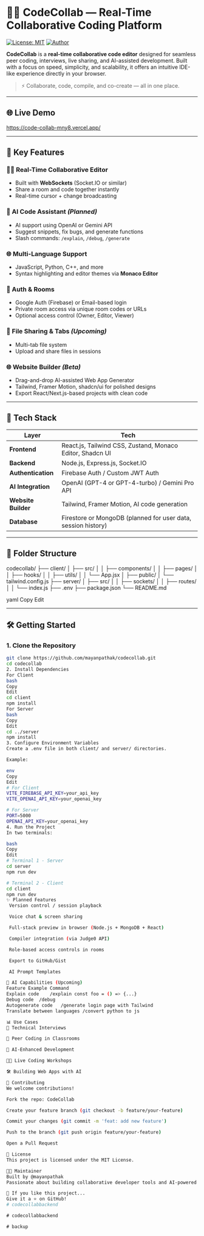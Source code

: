 # 👨‍💻 CodeCollab — Real-Time Collaborative Coding Platform

[![License: MIT](https://img.shields.io/badge/License-MIT-blue.svg)](./LICENSE)
[![Author](https://img.shields.io/badge/Author-mayanpathak-blue)](https://github.com/mayanpathak)

**CodeCollab** is a **real-time collaborative code editor** designed for seamless peer coding, interviews, live sharing, and AI-assisted development. Built with a focus on speed, simplicity, and scalability, it offers an intuitive IDE-like experience directly in your browser.

> ⚡️ Collaborate, code, compile, and co-create — all in one place.

---

## 🌐 Live Demo

https://code-collab-mny8.vercel.app/

---

## 🚀 Key Features

### 🧑‍💻 Real-Time Collaborative Editor
- Built with **WebSockets** (Socket.IO or similar)
- Share a room and code together instantly
- Real-time cursor + change broadcasting

### 🧠 AI Code Assistant *(Planned)*
- AI support using OpenAI or Gemini API
- Suggest snippets, fix bugs, and generate functions
- Slash commands: `/explain`, `/debug`, `/generate`

### 🌐 Multi-Language Support
- JavaScript, Python, C++, and more
- Syntax highlighting and editor themes via **Monaco Editor**

### 🔐 Auth & Rooms
- Google Auth (Firebase) or Email-based login
- Private room access via unique room codes or URLs
- Optional access control (Owner, Editor, Viewer)

### 📄 File Sharing & Tabs *(Upcoming)*
- Multi-tab file system
- Upload and share files in sessions

### 🌐 Website Builder *(Beta)*
- Drag-and-drop AI-assisted Web App Generator
- Tailwind, Framer Motion, shadcn/ui for polished designs
- Export React/Next.js-based projects with clean code

---

## 🧱 Tech Stack

| Layer | Tech |
|-------|------|
| **Frontend** | React.js, Tailwind CSS, Zustand, Monaco Editor, Shadcn UI |
| **Backend** | Node.js, Express.js, Socket.IO |
| **Authentication** | Firebase Auth / Custom JWT Auth |
| **AI Integration** | OpenAI (GPT-4 or GPT-4-turbo) / Gemini Pro API |
| **Website Builder** | Tailwind, Framer Motion, AI code generation |
| **Database** | Firestore or MongoDB (planned for user data, session history) |

---

## 📁 Folder Structure

codecollab/
├── client/
│ ├── src/
│ │ ├── components/
│ │ ├── pages/
│ │ ├── hooks/
│ │ ├── utils/
│ │ └── App.jsx
│ ├── public/
│ └── tailwind.config.js
├── server/
│ ├── src/
│ │ ├── sockets/
│ │ ├── routes/
│ │ └── index.js
├── .env
├── package.json
└── README.md

yaml
Copy
Edit

---

## 🛠️ Getting Started

### 1. Clone the Repository
```bash
git clone https://github.com/mayanpathak/codecollab.git
cd codecollab
2. Install Dependencies
For Client
bash
Copy
Edit
cd client
npm install
For Server
bash
Copy
Edit
cd ../server
npm install
3. Configure Environment Variables
Create a .env file in both client/ and server/ directories.

Example:

env
Copy
Edit
# For Client
VITE_FIREBASE_API_KEY=your_api_key
VITE_OPENAI_API_KEY=your_openai_key

# For Server
PORT=5000
OPENAI_API_KEY=your_openai_key
4. Run the Project
In two terminals:

bash
Copy
Edit
# Terminal 1 - Server
cd server
npm run dev

# Terminal 2 - Client
cd client
npm run dev
✨ Planned Features
 Version control / session playback

 Voice chat & screen sharing

 Full-stack preview in browser (Node.js + MongoDB + React)

 Compiler integration (via Judge0 API)

 Role-based access controls in rooms

 Export to GitHub/Gist

 AI Prompt Templates

🧠 AI Capabilities (Upcoming)
Feature	Example Command
Explain code	/explain const foo = () => {...}
Debug code	/debug
Autogenerate code	/generate login page with Tailwind
Translate between languages	/convert python to js

📊 Use Cases
🧪 Technical Interviews

🏫 Peer Coding in Classrooms

🧠 AI-Enhanced Development

🧑‍🏫 Live Coding Workshops

🛠️ Building Web Apps with AI

🤝 Contributing
We welcome contributions!

Fork the repo: CodeCollab

Create your feature branch (git checkout -b feature/your-feature)

Commit your changes (git commit -m 'feat: add new feature')

Push to the branch (git push origin feature/your-feature)

Open a Pull Request

📄 License
This project is licensed under the MIT License.

🧑‍💻 Maintainer
Built by @mayanpathak
Passionate about building collaborative developer tools and AI-powered platforms.

🌟 If you like this project...
Give it a ⭐ on GitHub!
#   c o d e c o l l a b b a c k e n d  
 #   c o d e c o l l a b b a c k e n d  
 #   b a c k u p  
 